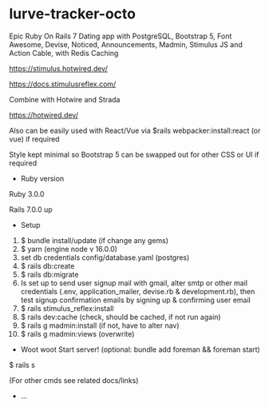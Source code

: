 # lurve-tracker-octo

Epic Ruby On Rails 7 Dating app with PostgreSQL, Bootstrap 5, Font Awesome, Devise, Noticed, Announcements, Madmin, Stimulus JS and Action Cable, with Redis Caching

https://stimulus.hotwired.dev/

https://docs.stimulusreflex.com/

Combine with Hotwire and Strada

https://hotwired.dev/

Also can be easily used with React/Vue via $rails webpacker:install:react (or vue) if required

Style kept minimal so Bootstrap 5 can be swapped out for other CSS or UI if required

* Ruby version

Ruby 3.0.0

Rails 7.0.0 up

* Setup

1. $ bundle install/update (if change any gems)
2. $ yarn  (engine node v 16.0.0)
3. set db credentials config/database.yaml (postgres)
4. $ rails db:create
5. $ rails db:migrate
6. Is set up to send user signup mail with gmail, alter smtp or other mail credentials (.env, application_mailer, devise.rb & development.rb), then test signup confirmation emails by signing up & confirming user email
7. $ rails stimulus_reflex:install
8. $ rails dev:cache (check, should be cached, if not run again)
9. $ rails g madmin:install  (if not, have to alter nav)
10. $ rails g madmin:views  (overwrite)

* Woot woot  Start server!
(optional: bundle add foreman && foreman start)

$ rails s

(For other cmds see  related docs/links)



* ...
